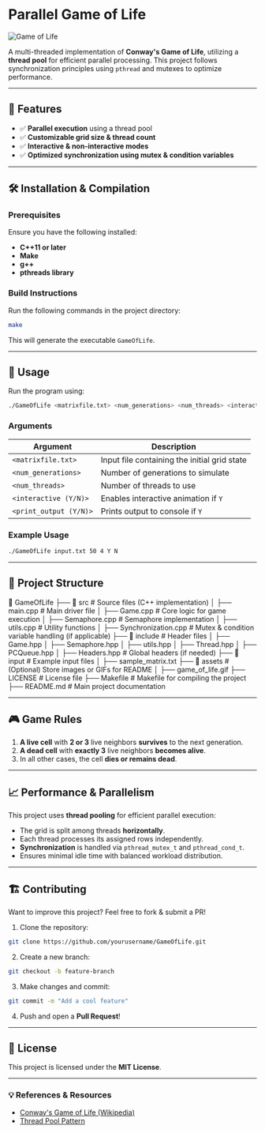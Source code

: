 # **Parallel Game of Life**

![Game of Life](https://upload.wikimedia.org/wikipedia/commons/e/e5/Gospers_glider_gun.gif)

A multi-threaded implementation of **Conway's Game of Life**, utilizing a **thread pool** for efficient parallel processing.
This project follows synchronization principles using `pthread` and mutexes to optimize performance.

---

## 🚀 **Features**
- ✅ **Parallel execution** using a thread pool
- ✅ **Customizable grid size & thread count**
- ✅ **Interactive & non-interactive modes**
- ✅ **Optimized synchronization using mutex & condition variables**

---

## 🛠 **Installation & Compilation**

### **Prerequisites**
Ensure you have the following installed:
- **C++11 or later**
- **Make**
- **g++**
- **pthreads library**

### **Build Instructions**
Run the following commands in the project directory:
```bash
make
```
This will generate the executable `GameOfLife`.

---

## 📌 **Usage**

Run the program using:
```bash
./GameOfLife <matrixfile.txt> <num_generations> <num_threads> <interactive(Y/N)> <print_output(Y/N)>
```

### **Arguments**
| Argument | Description |
|----------|------------|
| `<matrixfile.txt>` | Input file containing the initial grid state |
| `<num_generations>` | Number of generations to simulate |
| `<num_threads>` | Number of threads to use |
| `<interactive (Y/N)>` | Enables interactive animation if `Y` |
| `<print_output (Y/N)>` | Prints output to console if `Y` |

### **Example Usage**
```bash
./GameOfLife input.txt 50 4 Y N
```

---

## 📄 **Project Structure**
📂 GameOfLife
├── 📂 src                    # Source files (C++ implementation)
│   ├── main.cpp              # Main driver file
│   ├── Game.cpp              # Core logic for game execution
│   ├── Semaphore.cpp         # Semaphore implementation
│   ├── utils.cpp             # Utility functions
│   ├── Synchronization.cpp   # Mutex & condition variable handling (if applicable)
├── 📂 include                # Header files
│   ├── Game.hpp
│   ├── Semaphore.hpp
│   ├── utils.hpp
│   ├── Thread.hpp
│   ├── PCQueue.hpp
│   ├── Headers.hpp           # Global headers (if needed)
├── 📂 input                  # Example input files
│   ├── sample_matrix.txt
├── 📂 assets                 # (Optional) Store images or GIFs for README
│   ├── game_of_life.gif
├── LICENSE                   # License file
├── Makefile                  # Makefile for compiling the project
├── README.md                 # Main project documentation


---

## 🎮 **Game Rules**
1. **A live cell** with **2 or 3** live neighbors **survives** to the next generation.
2. **A dead cell** with **exactly 3** live neighbors **becomes alive**.
3. In all other cases, the cell **dies or remains dead**.

---

## 📈 **Performance & Parallelism**
This project uses **thread pooling** for efficient parallel execution:
- The grid is split among threads **horizontally**.
- Each thread processes its assigned rows independently.
- **Synchronization** is handled via `pthread_mutex_t` and `pthread_cond_t`.
- Ensures minimal idle time with balanced workload distribution.

---

## 🏗 **Contributing**
Want to improve this project? Feel free to fork & submit a PR!

1. Clone the repository:
```bash
git clone https://github.com/yourusername/GameOfLife.git
```
2. Create a new branch:
```bash
git checkout -b feature-branch
```
3. Make changes and commit:
```bash
git commit -m "Add a cool feature"
```
4. Push and open a **Pull Request**!

---

## 📜 **License**
This project is licensed under the **MIT License**.

---

### 💡 **References & Resources**
- [Conway's Game of Life (Wikipedia)](https://en.wikipedia.org/wiki/Conway%27s_Game_of_Life)
- [Thread Pool Pattern](https://en.wikipedia.org/wiki/Thread_pool)

